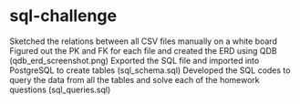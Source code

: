 # sql-challenge
Sketched the relations between all CSV files manually on a white board
Figured out the PK and FK for each file and created the ERD using QDB (qdb_erd_screenshot.png)
Exported the SQL file and imported into PostgreSQL to create tables (sql_schema.sql)
Developed the SQL codes to query the data from all the tables and solve each of the homework questions (sql_queries.sql)
